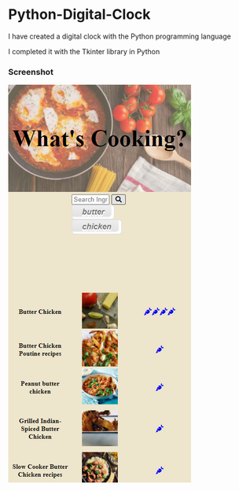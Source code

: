 # Python-Digital-Clock

I have created a digital clock with the Python programming language

I completed it with the Tkinter library in Python

### Screenshot

<img src="https://github.com/SiyandaMaykiso/What-s-Cooking-Project/blob/main/screenshot.PNG" alt="application screenshot">
